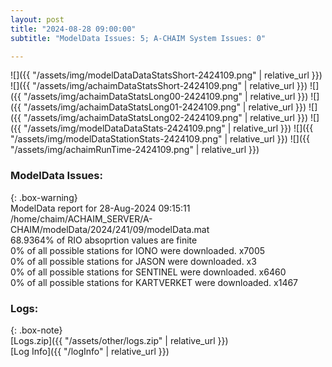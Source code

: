 ```yaml
---
layout: post
title: "2024-08-28 09:00:00"
subtitle: "ModelData Issues: 5; A-CHAIM System Issues: 0"

---
```


![]({{ "/assets/img/modelDataDataStatsShort-2424109.png" | relative_url }})
![]({{ "/assets/img/achaimDataStatsShort-2424109.png" | relative_url }})
![]({{ "/assets/img/achaimDataStatsLong00-2424109.png" | relative_url }})
![]({{ "/assets/img/achaimDataStatsLong01-2424109.png" | relative_url }})
![]({{ "/assets/img/achaimDataStatsLong02-2424109.png" | relative_url }})
![]({{ "/assets/img/modelDataDataStats-2424109.png" | relative_url }})
![]({{ "/assets/img/modelDataStationStats-2424109.png" | relative_url }})
![]({{ "/assets/img/achaimRunTime-2424109.png" | relative_url }})


### ModelData Issues:  
  
{: .box-warning}  
 ModelData report for 28-Aug-2024 09:15:11   
 /home/chaim/ACHAIM_SERVER/A-CHAIM/modelData/2024/241/09/modelData.mat   
 68.9364% of RIO absoprtion values are finite   
 0% of all possible stations for IONO were downloaded. x7005   
 0% of all possible stations for JASON were downloaded. x3   
 0% of all possible stations for SENTINEL were downloaded. x6460   
 0% of all possible stations for KARTVERKET were downloaded. x1467   
  


### Logs:  
  
{: .box-note}  
[Logs.zip]({{ "/assets/other/logs.zip" | relative_url }})  
[Log Info]({{ "/logInfo" | relative_url }})  
